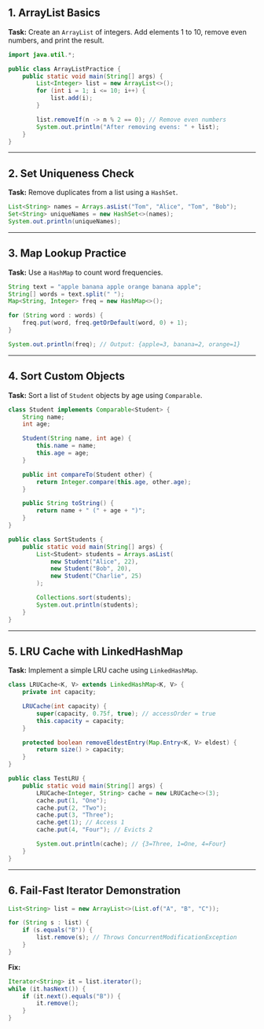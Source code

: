 ##  **1. ArrayList Basics**

**Task:** Create an `ArrayList` of integers. Add elements 1 to 10, remove even numbers, and print the result.

```java
import java.util.*;

public class ArrayListPractice {
    public static void main(String[] args) {
        List<Integer> list = new ArrayList<>();
        for (int i = 1; i <= 10; i++) {
            list.add(i);
        }

        list.removeIf(n -> n % 2 == 0); // Remove even numbers
        System.out.println("After removing evens: " + list);
    }
}
```

---

##  **2. Set Uniqueness Check**

**Task:** Remove duplicates from a list using a `HashSet`.

```java
List<String> names = Arrays.asList("Tom", "Alice", "Tom", "Bob");
Set<String> uniqueNames = new HashSet<>(names);
System.out.println(uniqueNames);
```

---

##  **3. Map Lookup Practice**

**Task:** Use a `HashMap` to count word frequencies.

```java
String text = "apple banana apple orange banana apple";
String[] words = text.split(" ");
Map<String, Integer> freq = new HashMap<>();

for (String word : words) {
    freq.put(word, freq.getOrDefault(word, 0) + 1);
}

System.out.println(freq); // Output: {apple=3, banana=2, orange=1}
```

---

##  **4. Sort Custom Objects**

**Task:** Sort a list of `Student` objects by age using `Comparable`.

```java
class Student implements Comparable<Student> {
    String name;
    int age;

    Student(String name, int age) {
        this.name = name;
        this.age = age;
    }

    public int compareTo(Student other) {
        return Integer.compare(this.age, other.age);
    }

    public String toString() {
        return name + " (" + age + ")";
    }
}

public class SortStudents {
    public static void main(String[] args) {
        List<Student> students = Arrays.asList(
            new Student("Alice", 22),
            new Student("Bob", 20),
            new Student("Charlie", 25)
        );

        Collections.sort(students);
        System.out.println(students);
    }
}
```

---

##  **5. LRU Cache with LinkedHashMap**

**Task:** Implement a simple LRU cache using `LinkedHashMap`.

```java
class LRUCache<K, V> extends LinkedHashMap<K, V> {
    private int capacity;

    LRUCache(int capacity) {
        super(capacity, 0.75f, true); // accessOrder = true
        this.capacity = capacity;
    }

    protected boolean removeEldestEntry(Map.Entry<K, V> eldest) {
        return size() > capacity;
    }
}

public class TestLRU {
    public static void main(String[] args) {
        LRUCache<Integer, String> cache = new LRUCache<>(3);
        cache.put(1, "One");
        cache.put(2, "Two");
        cache.put(3, "Three");
        cache.get(1); // Access 1
        cache.put(4, "Four"); // Evicts 2

        System.out.println(cache); // {3=Three, 1=One, 4=Four}
    }
}
```

---

##  **6. Fail-Fast Iterator Demonstration**

```java
List<String> list = new ArrayList<>(List.of("A", "B", "C"));

for (String s : list) {
    if (s.equals("B")) {
        list.remove(s); // Throws ConcurrentModificationException
    }
}
```

**Fix:**

```java
Iterator<String> it = list.iterator();
while (it.hasNext()) {
    if (it.next().equals("B")) {
        it.remove();
    }
}
```